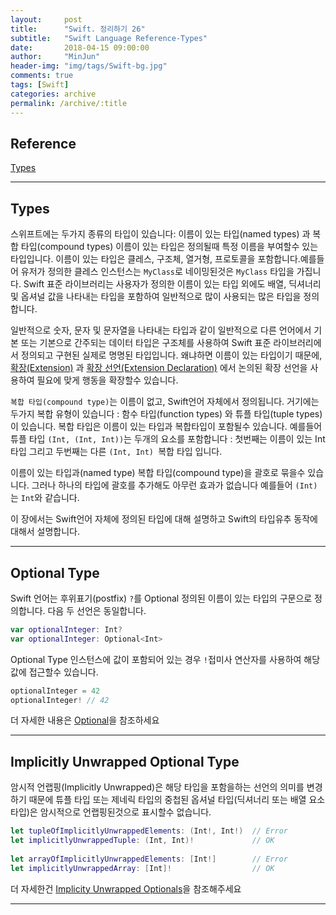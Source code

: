 ```yaml
---
layout:     post
title:      "Swift. 정리하기 26"
subtitle:   "Swift Language Reference-Types"
date:       2018-04-15 09:00:00
author:     "MinJun"
header-img: "img/tags/Swift-bg.jpg"
comments: true 
tags: [Swift]
categories: archive
permalink: /archive/:title
---
```


## Reference 


[Types](https://developer.apple.com/library/content/documentation/Swift/Conceptual/Swift_Programming_Language/Types.html#//apple_ref/doc/uid/TP40014097-CH31-ID445)<br>

---

## Types 

스위프트에는 두가지 종류의 타입이 있습니다: 이름이 있는 타입(named types) 과 복합 타입(compound types) 이름이 있는 타입은 정의될때 특정 이름을 부여할수 있는 타입입니다. 이름이 있는 타입은 클레스, 구조체, 열거형, 프로토콜을 포함합니다.예를들어 유저가 정의한 클레스 인스턴스는 `MyClass`로 네이밍된것은 `MyClass` 타입을 가집니다.
Swift 표준 라이브러리는 사용자가 정의한 이름이 있는 타입 외에도 배열, 딕셔너리 및 옵셔널 값을 나타내는 타입을 포함하여 일반적으로 많이 사용되는 많은 타입을 정의합니다.

일반적으로 숫자, 문자 및 문자열을 나타내는 타입과 같이 일반적으로 다른 언어에서 기본 또는 기본으로 간주되는 데이터 타입은 구조체를 사용하여 Swift 표준 라이브러리에서 정의되고 구현된 실제로 명명된 타입입니다. 왜냐하면 이름이 있는 타입이기 때문에, [확장(Extension)](https://developer.apple.com/library/content/documentation/Swift/Conceptual/Swift_Programming_Language/Extensions.html#//apple_ref/doc/uid/TP40014097-CH24-ID151) 과 [확장 선언(Extension Declaration)](https://developer.apple.com/library/content/documentation/Swift/Conceptual/Swift_Programming_Language/Declarations.html#//apple_ref/doc/uid/TP40014097-CH34-ID378) 에서 논의된 확장 선언을 사용하여 필요에 맞게 행동을 확장할수 있습니다. 

`복합 타입(compound type)`는 이름이 없고, Swift언어 자체에서 정의됩니다. 거기에는 두가지 복합 유형이 있습니다 : 함수 타입(function types) 와 튜플 타입(tuple types)이 있습니다. 복합 타입은 이름이 있는 타입과 복합타입이 포함될수 있습니다. 예를들어 튜플 타입 `(Int, (Int, Int))`는 두개의 요소를 포함합니다 : 첫번째는 이름이 있는 Int 타입 그리고 두번째는 다른 `(Int, Int) `복합 타입 입니다.

이름이 있는 타입과(named type) 복합 타입(compound type)을 괄호로 묶을수 있습니다. 그러나 하나의 타입에 괄호를 추가해도 아무런 효과가 없습니다 예를들어 `(Int)` 는 `Int`와 같습니다.

이 장에서는 Swift언어 자체에 정의된 타입에 대해 설명하고 Swift의 타입유추 동작에 대해서 설명합니다. 

---

## Optional Type

Swift 언어는 후위표기(postfix) `?`를 Optional<Wrapped> 정의된 이름이 있는 타입의 구문으로 정의합니다. 다음 두 선언은 동일합니다.

```swift
var optionalInteger: Int?
var optionalInteger: Optional<Int>
```

Optional Type 인스턴스에 값이 포함되어 있는 경우 `!`접미사 연산자를 사용하여 해당 값에 접근할수 있습니다.

```swift
optionalInteger = 42
optionalInteger! // 42
```

더 자세한 내용은 [Optional](https://developer.apple.com/library/content/documentation/Swift/Conceptual/Swift_Programming_Language/TheBasics.html#//apple_ref/doc/uid/TP40014097-CH5-ID330)을 참조하세요

---

## Implicitly Unwrapped Optional Type

암시적 언랩핑(Implicitly Unwrapped)은 해당 타입을 포함을하는 선언의 의미를 변경하기 때문에 튜플 타입 또는 제네릭 타입의 중첩된 옵셔널 타입(딕셔너리 또는 배열 요소 타입)은 암시적으로 언랩핑된것으로 표시할수 없습니다.

```swift
let tupleOfImplicitlyUnwrappedElements: (Int!, Int!)  // Error
let implicitlyUnwrappedTuple: (Int, Int)!             // OK
 
let arrayOfImplicitlyUnwrappedElements: [Int!]        // Error
let implicitlyUnwrappedArray: [Int]!                  // OK
```

더 자세한건 [Implicity Unwrapped Optionals](https://developer.apple.com/library/content/documentation/Swift/Conceptual/Swift_Programming_Language/TheBasics.html#//apple_ref/doc/uid/TP40014097-CH5-ID334)을 참조해주세요 

---


